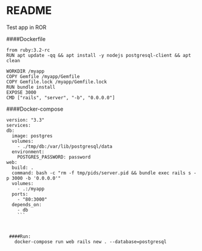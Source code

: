 # README

Test app in ROR



  ####Dockerfile
  ```
  from ruby:3.2-rc
  RUN apt update -qq && apt install -y nodejs postgresql-client && apt clean

  WORKDIR /myapp
  COPY Gemfile /myapp/Gemfile
  COPY Gemfile.lock /myapp/Gemfile.lock
  RUN bundle install
  EXPOSE 3000
  CMD ["rails", "server", "-b", "0.0.0.0"]
  ```
  
  ####Docker-compose
  ```
  version: "3.3"
services:
  db:
    image: postgres
    volumes:
      - ./tmp/db:/var/lib/postgresql/data
    environment:
      POSTGRES_PASSWORD: password
  web:
    build: .
    command: bash -c "rm -f tmp/pids/server.pid && bundle exec rails s -p 3000 -b '0.0.0.0'"
    volumes:
      - .:/myapp
    ports:
      - "80:3000"
    depends_on:
      - db
      ```
      
      
      
   ####Run:
     docker-compose run web rails new . --database=postgresql
  
  

